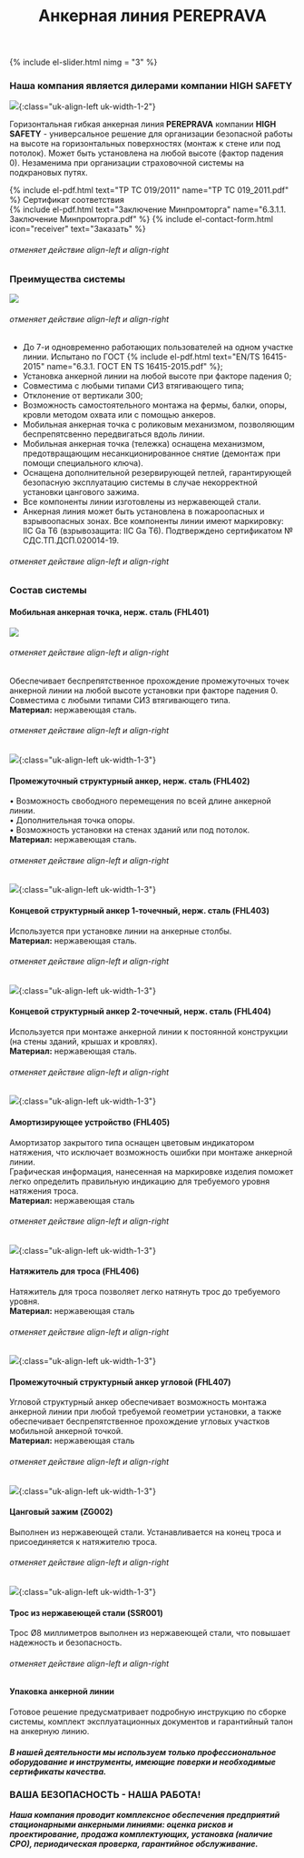 ﻿---
title: Анкерная линия PEREPRAVA
cat: 3
sortid: 3.5
submenu: true
---

{% include el-slider.html  nimg = "3" %} 

### Наша компания является дилерами компании **HIGH SAFETY**
![](/img/toplogo/3.5.0.jpg){:class="uk-align-left uk-width-1-2"}

Горизонтальная гибкая анкерная линия **PEREPRAVA** компании **HIGH SAFETY** - универсальное решение для организации безопасной работы на высоте на горизонтальных поверхностях (монтаж к стене или под потолок). Может быть установлена на любой высоте (фактор падения 0). Незаменима при организации страховочной системы на подкрановых путях. 

{% include el-pdf.html text="TP TC 019/2011" name="TP TC 019_2011.pdf" %} Сертификат соответствия   
{% include el-pdf.html text="Заключение Минпромторга" name="6.3.1.1. Заключение Минпромторга.pdf" %}
{% include el-contact-form.html icon="receiver" text="Заказать" %}
###### отменяет действие align-left и align-right 

### **Преимущества системы**  
![](/img/sss/3.5.1.jpg)
###### отменяет действие align-left и align-right 

-	До 7-и одновременно работающих пользователей на одном участке линии. Испытано по ГОСТ {% include el-pdf.html text="EN/TS 16415-2015" name="6.3.1. ГОСТ EN TS 16415-2015.pdf" %};  
-	Установка анкерной линии на любой высоте при факторе падения 0;  
-	Совместима с любыми типами СИЗ втягивающего типа;  
-	Отклонение от вертикали 300;  
-	Возможность самостоятельного монтажа на фермы, балки, опоры, кровли методом охвата или с помощью анкеров.   
-	Мобильная анкерная точка с роликовым механизмом, позволяющим беспрепятсвенно передвигаться вдоль линии.   
-	Мобильная анкерная точка (тележка) оснащена механизмом, предотвращающим несанкционированное снятие (демонтаж при помощи специального ключа).   
-	Оснащена дополнительной резервирующей петлей, гарантирующей безопасную эксплуатацию системы в случае некорректной установки цангового зажима.   
-	Все компоненты линии изготовлены из нержавеющей стали.   
-	Анкерная линия может быть установлена в пожароопасных и взрывоопасных зонах. Все компоненты линии имеют маркировку: IIC Ga T6 (взрывозащита: IIC Ga T6). Подтверждено сертификатом № СДС.ТП.ДСП.020014-19.
###### отменяет действие align-left и align-right

### **Состав системы**
 
#### **Мобильная анкерная точка, нерж. сталь** (FHL401)
![](/img/sss/3.FHL401.1.1.gif)
###### отменяет действие align-left и align-right
Обеспечивает беспрепятственное прохождение промежуточных точек анкерной линии на любой высоте установки при факторе падения 0.  
Совместима с любыми типами СИЗ втягивающего типа.    
**Материал:** нержавеющая сталь.
###### отменяет действие align-left и align-right

![](/img/sss/3.FHL402.gif){:class="uk-align-left uk-width-1-3"}
#### **Промежуточный структурный анкер, нерж. сталь** (FHL402)
•  Возможность свободного перемещения по всей длине анкерной линии.  
•  Дополнительная точка опоры.  
•  Возможность установки на стенах зданий или под потолок.  
**Материал:** нержавеющая сталь.
###### отменяет действие align-left и align-right

![](/img/sss/3.FHL403.gif){:class="uk-align-left uk-width-1-3"}
#### **Концевой структурный анкер 1-точечный, нерж. сталь** (FHL403)
Используется при установке линии на анкерные столбы.   
**Материал:** нержавеющая сталь.
###### отменяет действие align-left и align-right
 
![](/img/sss/3.FHL404.gif){:class="uk-align-left uk-width-1-3"}
#### **Концевой структурный анкер 2-точечный, нерж. сталь** (FHL404)
Используется при монтаже анкерной линии к постоянной конструкции (на стены зданий, крышах и кровлях).  
**Материал:** нержавеющая сталь.
###### отменяет действие align-left и align-right
 
![](/img/sss/3.FHL405.gif){:class="uk-align-left uk-width-1-3"}
#### **Амортизирующее устройство** (FHL405)
Амортизатор закрытого типа оснащен цветовым индикатором натяжения, что исключает возможность ошибки при монтаже анкерной линии.  
Графическая информация, нанесенная на маркировке изделия поможет легко определить правильную индикацию для требуемого уровня натяжения троса.   
**Материал:** нержавеющая сталь
###### отменяет действие align-left и align-right
  
![](/img/sss/3.FHL406.gif){:class="uk-align-left uk-width-1-3"}
#### **Натяжитель для троса** (FHL406)
Натяжитель для троса позволяет легко натянуть трос до требуемого уровня.   
**Материал:** нержавеющая сталь
###### отменяет действие align-left и align-right
 
![](/img/sss/3.FHL407.gif){:class="uk-align-left uk-width-1-3"}
#### **Промежуточный структурный анкер угловой** (FHL407)
Угловой структурный анкер обеспечивает возможность монтажа анкерной линии при любой требуемой геометрии установки, а также обеспечивает беспрепятственное прохождение угловых участков мобильной анкерной точкой.   
**Материал:** нержавеющая сталь
###### отменяет действие align-left и align-right
   
![](/img/sss/3.ZG002.gif){:class="uk-align-left uk-width-1-3"}
#### **Цанговый зажим** (ZG002)
Выполнен из нержавеющей стали. Устанавливается на конец троса и присоединяется к натяжителю троса.
###### отменяет действие align-left и align-right
 
![](/img/sss/3.SSR001.gif){:class="uk-align-left uk-width-1-3"}
#### **Трос из нержавеющей стали** (SSR001)
Трос Ø8 миллиметров выполнен из нержавеющей стали, что повышает надежность и безопасность.
###### отменяет действие align-left и align-right
 
#### Упаковка анкерной линии
Готовое решение предусматривает подробную инструкцию по сборке системы, комплект эксплуатационных документов и гарантийный талон на анкерную линию.


#### ***В нашей деятельности мы используем только профессиональное оборудование и инструменты, имеющие поверки и необходимые сертификаты качества.***


### ВАША БЕЗОПАСНОСТЬ - НАША РАБОТА!

***Наша компания проводит комплексное обеспечения предприятий стационарными анкерными линиями: оценка рисков и проектирование, продажа комплектующих, установка (наличие СРО), периодическая проверка, гарантийное обслуживание.***

